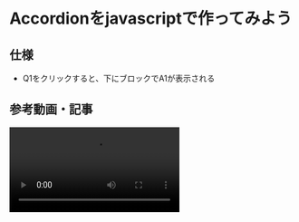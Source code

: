 # Accordionをjavascriptで作ってみよう

## 仕様
 - Q1をクリックすると、下にブロックでA1が表示される

## 参考動画・記事
<video src="https://www.youtube.com/embed/t7hLDtK8MO4?si=6YMhHtWm6gblGEUt" controls="true"></video>